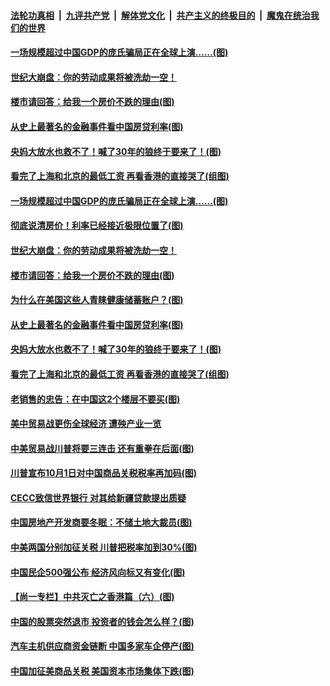 ####  [法轮功真相](../../../../basic/blob/master/README.md?t=08260526) &nbsp;|&nbsp; [九评共产党](../../../../9ping.md/blob/master/README.md?t=08260526) &nbsp;|&nbsp; [解体党文化](../../../../jtdwh.md/blob/master/README.md?t=08260526)  &nbsp;|&nbsp; [共产主义的终极目的](../../../../gczydzjmd.md/blob/master/README.md?t=08260526) &nbsp;|&nbsp; [魔鬼在统治我们的世界](../../../../mgztzwmdsj.md/blob/master/README.md?t=08260526) 

#### [一场规模超过中国GDP的庞氏骗局正在全球上演……(图)](../pages/p5/904993.md?t=08260526) 

#### [世纪大崩盘：你的劳动成果将被洗劫一空！](../pages/p5/905000.md?t=08260526) 

#### [楼市请回答：给我一个房价不跌的理由(图)](../pages/p5/904998.md?t=08260526) 

#### [从史上最著名的金融事件看中国房贷利率(图)](../pages/p5/904873.md?t=08260526) 

#### [央妈大放水也救不了！喊了30年的狼终于要来了！(图)](../pages/p5/904872.md?t=08260526) 

#### [看完了上海和北京的最低工资 再看香港的直接哭了(组图)](../pages/p5/904891.md?t=08260526) 

#### [一场规模超过中国GDP的庞氏骗局正在全球上演……(图)](../pages/p5/904993.md?t=08260526) 

#### [彻底说清房价！利率已经接近极限位置了(图)](../pages/p5/904875.md?t=08260526) 

#### [世纪大崩盘：你的劳动成果将被洗劫一空！](../pages/p5/905000.md?t=08260526) 

#### [楼市请回答：给我一个房价不跌的理由(图)](../pages/p5/904998.md?t=08260526) 

#### [为什么在美国这些人青睐健康储蓄账户？(图)](../pages/p5/904992.md?t=08260526) 

#### [从史上最著名的金融事件看中国房贷利率(图)](../pages/p5/904873.md?t=08260526) 

#### [央妈大放水也救不了！喊了30年的狼终于要来了！(图)](../pages/p5/904872.md?t=08260526) 

#### [看完了上海和北京的最低工资 再看香港的直接哭了(组图)](../pages/p5/904891.md?t=08260526) 

#### [老销售的忠告：在中国这2个楼层不要买(图)](../pages/p5/904894.md?t=08260526) 

#### [美中贸易战更伤全球经济 遭殃产业一览](../pages/p5/904874.md?t=08260526) 

#### [中美贸易战川普将要三连击 还有重拳在后面(图)](../pages/p5/904869.md?t=08260526) 

#### [川普宣布10月1日对中国商品关税税率再加码(图)](../pages/p5/904855.md?t=08260526) 

#### [CECC致信世界银行 对其给新疆贷款提出质疑](../pages/p5/904854.md?t=08260526) 

#### [中国房地产开发商要冬眠：不储土地大裁员(图)](../pages/p5/904778.md?t=08260526) 

#### [中美两国分别加征关税 川普把税率加到30%(图)](../pages/p5/904811.md?t=08260526) 

#### [中国民企500强公布 经济风向标又有变化(图)](../pages/p5/904776.md?t=08260526) 

#### [【尚一专栏】中共灭亡之香港篇（六）(图)](../pages/p5/904537.md?t=08260526) 

#### [中国的股票突然退市 投资者的钱会怎么样？(图)](../pages/p5/904783.md?t=08260526) 

#### [汽车主机供应商资金链断 中国多家车企停产(图)](../pages/p5/904771.md?t=08260526) 

#### [中国加征美商品关税 美国资本市场集体下跌(图)](../pages/p5/904742.md?t=08260526) 

